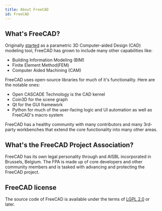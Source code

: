 ```yaml
---
title: About FreeCAD
id: FreeCAD
---
```


## What's FreeCAD?

Originally [started](https://wiki.freecadweb.org/History) as a parametric 3D Computer-aided Design (CAD) modeling tool, FreeCAD has grown to include many other capabilities like:

- Building Information Modeling (BIM)
- Finite Element Method(FEM)
- Computer Aided Machining (CAM)

FreeCAD uses open-source libraries for much of it's functionality. Here are the notable ones:

- Open CASCADE Technology is the CAD kernel
- Coin3D for the scene graph
- Qt for the GUI framework
- Python for much of the user-facing logic and UI automation as well as FreeCAD's macro system

FreeCAD has a healthy community with many contributors and many 3rd-party workbenches that extend the core functionality into many other areas.

## What's the FreeCAD Project Association?

FreeCAD has its own legal personality through and AISBL incorporated in Brussels, Belgium. The FPA is made up of core developers and other community members and is tasked with advancing and protecting the FreeCAD project.

## FreeCAD license

The source code of FreeCAD is available under the terms of [LGPL 2.0](https://www.gnu.org/licenses/old-licenses/lgpl-2.0.en.html) or later.

